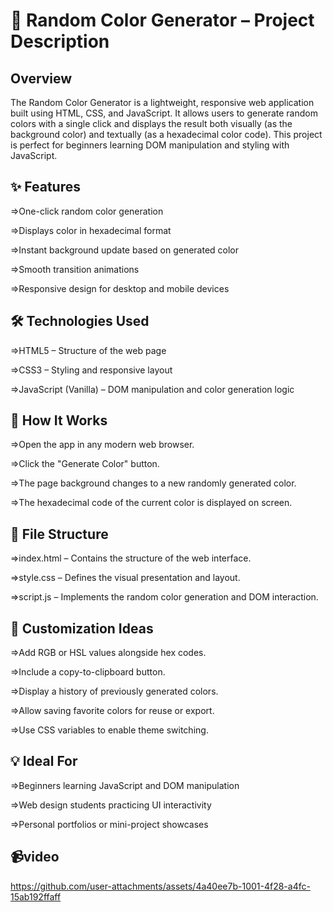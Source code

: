 <h1>🎨 Random Color Generator – Project Description</h1>

<h2>Overview</h2>
<p>The Random Color Generator is a lightweight, responsive web application built using HTML, CSS, and JavaScript. It allows users to generate random colors with a single click and displays the result both visually (as the background color) and textually (as a hexadecimal color code). This project is perfect for beginners learning DOM manipulation and styling with JavaScript.</p>

<h2>✨ Features</h2>
<p>=>One-click random color generation</p>
<p>=>Displays color in hexadecimal format</p>
<p>=>Instant background update based on generated color</p>
<p>=>Smooth transition animations</p>
<p>=>Responsive design for desktop and mobile devices</p>

<h2>🛠️ Technologies Used</h2>
<p>=>HTML5 – Structure of the web page</p>
<p>=>CSS3 – Styling and responsive layout</p>
<p>=>JavaScript (Vanilla) – DOM manipulation and color generation logic</p>

<h2>🚀 How It Works</h2>
<p>=>Open the app in any modern web browser.</p>
<p>=>Click the "Generate Color" button.</p>
<p>=>The page background changes to a new randomly generated color.</p>
<p>=>The hexadecimal code of the current color is displayed on screen.</p>

<h2>📁 File Structure</h2>
<p>=>index.html – Contains the structure of the web interface.</p>
<p>=>style.css – Defines the visual presentation and layout.</p>
<p>=>script.js – Implements the random color generation and DOM interaction.</p>

<h2>🔧 Customization Ideas</h2>
<p>=>Add RGB or HSL values alongside hex codes.</p>
<p>=>Include a copy-to-clipboard button.</p>
<p>=>Display a history of previously generated colors.</p>
<p>=>Allow saving favorite colors for reuse or export.</p>
<p>=>Use CSS variables to enable theme switching.</p>

<h2>💡 Ideal For</h2>
<p>=>Beginners learning JavaScript and DOM manipulation</p>
<p>=>Web design students practicing UI interactivity</p>
<p>=>Personal portfolios or mini-project showcases</p>

<h2>📹video</h2>

https://github.com/user-attachments/assets/4a40ee7b-1001-4f28-a4fc-15ab192ffaff

